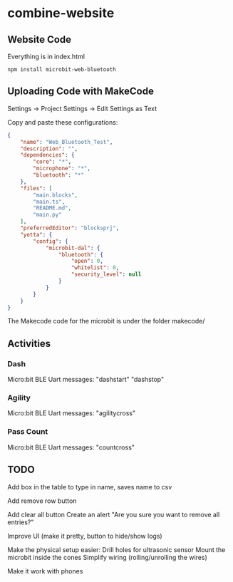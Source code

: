 # combine-website

## Website Code
Everything is in index.html

`npm install microbit-web-bluetooth`

## Uploading Code with MakeCode
Settings -> Project Settings -> Edit Settings as Text

Copy and paste these configurations:

```json
{
    "name": "Web_Bluetooth_Test",
    "description": "",
    "dependencies": {
        "core": "*",
        "microphone": "*",
        "bluetooth": "*"
    },
    "files": [
        "main.blocks",
        "main.ts",
        "README.md",
        "main.py"
    ],
    "preferredEditor": "blocksprj",
    "yotta": {
        "config": {
            "microbit-dal": {
                "bluetooth": {
                    "open": 0,
                    "whitelist": 0,
                    "security_level": null
                }
            }
        }
    }
}
```

The Makecode code for the microbit is under the folder makecode/

## Activities
### Dash
Micro:bit BLE Uart messages:
    "dashstart"
    "dashstop"

### Agility
Micro:bit BLE Uart messages:
    "agilitycross"

### Pass Count
Micro:bit BLE Uart messages:
    "countcross"

## TODO
Add box in the table to type in name, saves name to csv

Add remove row button

Add clear all button
    Create an alert "Are you sure you want to remove all entries?"

Improve UI (make it pretty, button to hide/show logs)

Make the physical setup easier:
    Drill holes for ultrasonic sensor
    Mount the microbit inside the cones
    Simplify wiring (rolling/unrolling the wires)

Make it work with phones
